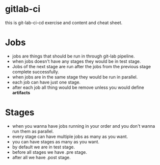 # gitlab-ci
this is git-lab-ci-cd exercise and content and cheat sheet.

# Jobs
* jobs are things that should be run in through git-lab pipeline. 
* when jobs doesn't have any stages they would be in test stage.
* Jobs of the next stage are run after the jobs from the previous stage complete successfully.
* when jobs are in the same stage they would be run in parallel.
* each job can have just one stage.
* after each job all thing would be remove unless you would define **artifacts**

# Stages
* when you wanna have jobs running in your order and you don't wanna run them as parallel.
* every stage can have multiple jobs as many as you want.
* you can have stages as many as you want.
* by default we are in test stage.
* before all stages we have .pre stage.
* after all we have .post stage.